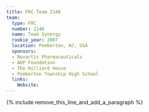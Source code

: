 ```yaml
---
title: FRC Team 2140
team:
  type: FRC
  number: 2140
  name: Team Synergy
  rookie_year: 2007
  location: Pemberton, NJ, USA
  sponsors:
  - Novartis Pharmaceuticals
  - ADP Foundation
  - The Hilliard House
  - Pemberton Township High School
  links:
    Website:
---
```


{% include remove_this_line_and_add_a_paragraph %}